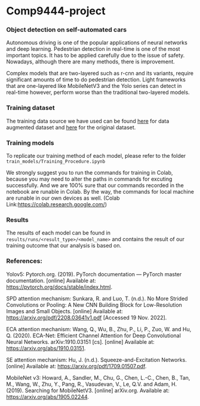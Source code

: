 # Comp9444-project
### Object detection on self-automated cars

Autonomous driving is one of the popular applications of neural networks and deep learning. Pedestrian detection in real-time is one of the most important topics. It has to be applied carefully due to the issue of safety. Nowadays, although there are many methods, there is improvement.

Complex models that are two-layered such as r-cnn and its variants, require significant amounts of time to do pedestrian detection. Light frameworks that are one-layered like MobileNetV3 and the Yolo series can detect in real-time however, perform worse than the traditional two-layered models.


### Training dataset
The training data source we have used can be found [here](https://universe.roboflow.com/pionc/caltech-6f68o) for data augmented dataset and [here](https://universe.roboflow.com/visdronedataset/caltech-ped) for the original dataset.

### Training models
To replicate our training method of each model, please refer to the folder `train_models/Training_Procedure.ipynb`

We strongly suggest you to run the commands for training in Colab, because you may need to alter the paths in commands for excuting successfully. And we are 100% sure that our commands recorded in the notebook are runable in Colab. By the way, the commands for local machine are runable in our own devices as well. (Colab Link:https://colab.research.google.com/)

### Results
The results of each model can be found in `results/runs/<result_type>/<model_name>` and contains the result of our training outcome that our analysis is based on.

### References: 
Yolov5:
Pytorch.org. (2019). PyTorch documentation — PyTorch master documentation. [online] Available at: https://pytorch.org/docs/stable/index.html.

SPD attention mechanism:
Sunkara, R. and Luo, T. (n.d.). No More Strided Convolutions or Pooling: A New CNN Building Block for Low-Resolution Images and Small Objects. [online] Available at: https://arxiv.org/pdf/2208.03641v1.pdf [Accessed 19 Nov. 2022].

ECA attention mechanism:
Wang, Q., Wu, B., Zhu, P., Li, P., Zuo, W. and Hu, Q. (2020). ECA-Net: Efficient Channel Attention for Deep Convolutional Neural Networks. arXiv:1910.03151 [cs]. [online] Available at: https://arxiv.org/abs/1910.03151.

‌SE attention mechanism:
Hu, J. (n.d.). Squeeze-and-Excitation Networks. [online] Available at: https://arxiv.org/pdf/1709.01507.pdf.

‌MobileNet v3:
‌Howard, A., Sandler, M., Chu, G., Chen, L.-C., Chen, B., Tan, M., Wang, W., Zhu, Y., Pang, R., Vasudevan, V., Le, Q.V. and Adam, H. (2019). Searching for MobileNetV3. [online] arXiv.org. Available at: https://arxiv.org/abs/1905.02244.

‌

